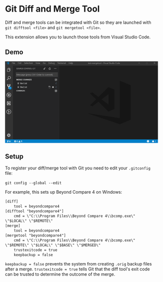 # Git Diff and Merge Tool

Diff and merge tools can be integrated with Git so they are launched with `git difftool <file>` and `git mergetool <file>`.

This extension allows you to launch those tools from Visual Studio Code.

## Demo

![demo](images/demo.gif)

## Setup

To register your diff/merge tool with Git you need to edit your `.gitconfig` file:

`git config --global --edit`

For example, this sets up Beyond Compare 4 on Windows:

```
[diff]
    tool = beyondcompare4
[difftool "beyondcompare4"]
    cmd = \"C:\\Program Files\\Beyond Compare 4\\bcomp.exe\" \"$LOCAL\" \"$REMOTE\"
[merge]
    tool = beyondcompare4
[mergetool "beyondcompare4"]
    cmd = \"C:\\Program Files\\Beyond Compare 4\\bcomp.exe\" \"$REMOTE\" \"$LOCAL\" \"$BASE\" \"$MERGED\"
    trustexitcode = true
    keepbackup = false
```

`keepbackup = false` prevents the system from creating `.orig` backup files after a merge. `trustexitcode = true` tells Git that the diff tool's exit code can be trusted to determine the outcome of the merge.